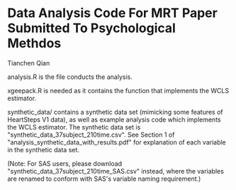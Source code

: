 # Data Analysis Code For MRT Paper Submitted To Psychological Methdos

Tianchen Qian

analysis.R is the file conducts the analysis.

xgeepack.R is needed as it contains the function that implements the WCLS estimator.

synthetic_data/ contains a synthetic data set (mimicking some features of HeartSteps V1 data), as well as example analysis code which implements the WCLS estimator. The synthetic data set is "synthetic_data_37subject_210time.csv". See Section 1 of "analysis_synthetic_data_with_results.pdf" for explanation of each variable in the synthetic data set.

(Note: For SAS users, please download "synthetic_data_37subject_210time_SAS.csv" instead, where the variables are renamed to conform with SAS's variable naming requirement.)
